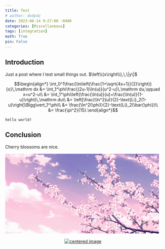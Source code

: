 ```yaml
---
title: Test
# author: dxdydz
date: 2023-06-14 9:27:00 -0400
categories: [Miscellaneous]
tags: [integration]
math: True
pin: False
---
```


## Introduction

Just a post where I test small things out. $\left\\{x\right\\},\,\|y\|$

$$\begin{align*}    \int_0^1\frac{\ln\left(\frac{1+\sqrt{4x+1}}{2}\right)}{x}\,\mathrm dx &= \int_1^\phi\frac{(2u-1)\ln(u)}{u^2-u}\,\mathrm du,\qquad x=u^2-u\\    &= \int_1^\phi\left(\frac{\ln(u)}{u}+\frac{\ln(u)}{1-u}\right)\,\mathrm du\\    &= \left[\frac{\ln^2(u)}{2}-\text{Li}_2(1-u)\right]\Bigg\vert_1^\phi\\    &= \frac{\ln^2(\phi)}{2}-\text{Li}_2(\bar{\phi})\\    &= \frac{\pi^2}{15}.\end{align*}$$

```
hello world!
```

## Conclusion

Cherry blossoms are nice.

![](/images/cherry_blossoms_1.gif)

<center><a href="https://imgur.com/l6xtdBv"><img src="https://i.imgur.com/l6xtdBv.gif" alt="centered image" height="auto" width="50%" title="source: imgur.com" /></a></center>